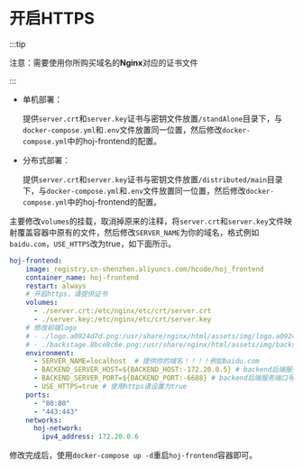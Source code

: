 # 开启HTTPS

:::tip

注意：需要使用你所购买域名的**Nginx**对应的证书文件

:::

- 单机部署：

  提供`server.crt`和`server.key`证书与密钥文件放置`/standAlone`目录下，与`docker-compose.yml`和`.env`文件放置同一位置，然后修改`docker-compose.yml`中的hoj-frontend的配置。

- 分布式部署：

  提供`server.crt`和`server.key`证书与密钥文件放置`/distributed/main`目录下，与`docker-compose.yml`和`.env`文件放置同一位置，然后修改`docker-compose.yml`中的hoj-frontend的配置。



主要修改`volumes`的挂载，取消掉原来的注释，将`server.crt`和`server.key`文件映射覆盖容器中原有的文件，然后修改`SERVER_NAME`为你的域名，格式例如`baidu.com`，`USE_HTTPS`改为true，如下面所示。

```yaml
hoj-frontend:
    image: registry.cn-shenzhen.aliyuncs.com/hcode/hoj_frontend
    container_name: hoj-frontend
    restart: always
    # 开启https，请提供证书
    volumes:
      - ./server.crt:/etc/nginx/etc/crt/server.crt
      - ./server.key:/etc/nginx/etc/crt/server.key
    # 修改前端logo
    # - ./logo.a0924d7d.png:/usr/share/nginx/html/assets/img/logo.a0924d7d.png
    # - ./backstage.8bce8c6e.png:/usr/share/nginx/html/assets/img/backstage.8bce8c6e.png
    environment:
      - SERVER_NAME=localhost  # 提供你的域名！！！！例如baidu.com
      - BACKEND_SERVER_HOST=${BACKEND_HOST:-172.20.0.5} # backend后端服务地址
      - BACKEND_SERVER_PORT=${BACKEND_PORT:-6688} # backend后端服务端口号
      - USE_HTTPS=true # 使用https请设置为true
    ports:
      - "80:80"
      - "443:443"
    networks:
      hoj-network:
        ipv4_address: 172.20.0.6
```

修改完成后，使用`docker-compose up -d`重启`hoj-frontend`容器即可。
